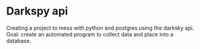 # Darkspy api

Creating a project to mess with python and postgres using the darksky api.
Goal: create an automated program to collect data and place into a database.